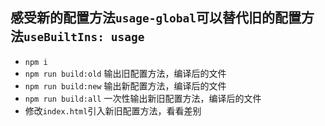 ## 感受新的配置方法`usage-global`可以替代旧的配置方法`useBuiltIns: usage`

- `npm i`
- `npm run build:old` 输出旧配置方法，编译后的文件
- `npm run build:new` 输出新配置方法，编译后的文件
- `npm run build:all` 一次性输出新旧配置方法，编译后的文件
- 修改`index.html`引入新旧配置方法，看看差别